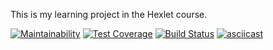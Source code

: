 This is my learning project in the Hexlet course.


[![Maintainability](https://api.codeclimate.com/v1/badges/0f781eab8bb55ec84144/maintainability)](https://codeclimate.com/github/0TH0N/project-lvl1-s340/maintainability)
[![Test Coverage](https://api.codeclimate.com/v1/badges/0f781eab8bb55ec84144/test_coverage)](https://codeclimate.com/github/0TH0N/project-lvl1-s340/test_coverage)
[![Build Status](https://travis-ci.org/0TH0N/project-lvl1-s340.svg?branch=master)](https://travis-ci.org/0TH0N/project-lvl1-s340)
[![asciicast](https://asciinema.org/a/DuRcys4CdMEi46DoG7VyvsaKp.png)](https://asciinema.org/a/DuRcys4CdMEi46DoG7VyvsaKp)
